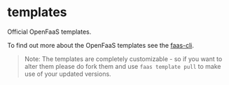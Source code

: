 # templates

Official OpenFaaS templates.

To find out more about the OpenFaaS templates see the [faas-cli](https://github.com/openfaas/templates).

> Note: The templates are completely customizable - so if you want to alter them please do fork them and use `faas template pull` to make use of your updated versions.

